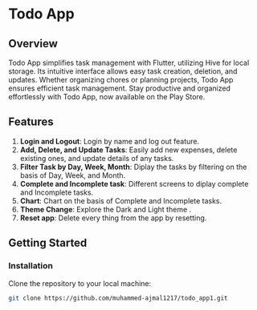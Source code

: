 # Todo App

## Overview
Todo App simplifies task management with Flutter, utilizing Hive for local storage. Its intuitive interface allows easy
task creation, deletion, and updates. Whether organizing chores or planning projects, Todo App ensures efficient task
management. Stay productive and organized effortlessly with Todo App, now available on the Play Store.

## Features
1. **Login and Logout**: Login by name and log out feature.
2. **Add, Delete, and Update Tasks**: Easily add new expenses, delete existing ones, and update details of any tasks.
3. **Filter Task by Day, Week, Month**: Diplay the tasks by filtering on the basis of Day, Week, and Month.
4. **Complete and Incomplete task**: Different screens to diplay complete and Incomplete tasks.
5. **Chart**: Chart on the basis of Complete and Incomplete tasks.
6. **Theme Change**: Explore the Dark and Light theme .
7. **Reset app**: Delete every thing from the app by resetting.

<!-- Image Gallery -->
<div align="center">
<!--   <img src="https://github.com/muhammed-ajmal1217/todo_app1/assets/136672051/4ac974e6-1088-473a-9eb9-445256d0a380" alt="Screenshot 1" width="200"/>
  <img src="https://github.com/muhammed-ajmal1217/todo_app1/assets/136672051/7eb5a454-31e0-478d-aec7-4b485ce97fdb" alt="Screenshot 2" width="200"/>
  <img src="https://github.com/muhammed-ajmal1217/todo_app1/assets/136672051/b7e8724e-a4c8-426f-bf8b-0256c069478e" alt="Screenshot 3" width="200"/>
  <img src="https://github.com/muhammed-ajmal1217/todo_app1/assets/136672051/b39e30c6-d1c4-4c30-9cbf-918e8eb60e68" alt="Screenshot 4" width="200"/>
  <img src="https://github.com/muhammed-ajmal1217/todo_app1/assets/136672051/8850a9d4-e0e3-4839-a311-3bb86f0852b1" alt="Screenshot 4" width="200"/>
  <img src="https://github.com/muhammed-ajmal1217/todo_app1/assets/136672051/aa47623d-2b06-4710-8632-8d65aa104a91" alt="Screenshot 4" width="200"/> -->
</div>


## Getting Started
### Installation
Clone the repository to your local machine:
```bash
git clone https://github.com/muhammed-ajmal1217/todo_app1.git


